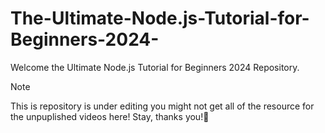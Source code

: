 # The-Ultimate-Node.js-Tutorial-for-Beginners-2024-

Welcome the Ultimate Node.js Tutorial for Beginners 2024 Repository.

> [!NOTE]
> This is repository is under editing you might not get all of the resource for the unpuplished videos here! Stay, thanks you!🤗
